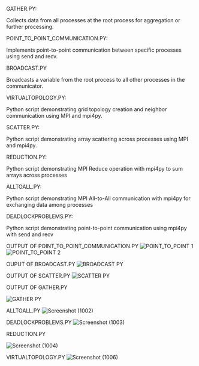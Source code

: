 
GATHER.PY:

Collects data from all processes at the root process for aggregation or further processing.

POINT_TO_POINT_COMMUNICATION.PY:

Implements point-to-point communication between specific processes using send and recv.


BROADCAST.PY

Broadcasts a variable from the root process to all other processes in the communicator.

VIRTUALTOPOLOGY.PY:

Python script demonstrating grid topology creation and neighbor communication using MPI and mpi4py.

SCATTER.PY:

Python script demonstrating array scattering across processes using MPI and mpi4py.

REDUCTION.PY:

Python script demonstrating MPI Reduce operation with mpi4py to sum arrays across processes

ALLTOALL.PY:

Python script demonstrating MPI All-to-All communication with mpi4py for exchanging data among processes

DEADLOCKPROBLEMS.PY:

Python script demonstrating point-to-point communication using mpi4py with send and recv



OUTPUT OF POINT_TO_POINT_COMMUNICATION.PY
![POINT_TO_POINT 1](https://github.com/user-attachments/assets/190c9e88-d594-4cba-b08b-353de08bfb0d)
![POINT_TO_POINT 2](https://github.com/user-attachments/assets/34f28f3e-8ca7-4aa8-980e-52d25eb12e8a)

OUPUT OF BROADCAST.PY
![BROADCAST PY](https://github.com/user-attachments/assets/5b35a4f4-37c8-4515-b137-5d12a87ad1e3)

OUTPUT OF SCATTER.PY
![SCATTER PY](https://github.com/user-attachments/assets/a9b9a39a-dd19-40d9-9ff0-84ff99c3573f)

OUTPUT OF GATHER.PY

![GATHER PY](https://github.com/user-attachments/assets/c2f7277b-f178-4af5-bf2a-0a0ce348cb2b)



ALLTOALL.PY
![Screenshot (1002)](https://github.com/user-attachments/assets/285a5686-4fc0-4fe3-9ba7-476b9490a5f5)

DEADLOCKPROBLEMS.PY
![Screenshot (1003)](https://github.com/user-attachments/assets/bc5236ff-709e-4a92-9c73-c633bf5beb73)

REDUCTION.PY

![Screenshot (1004)](https://github.com/user-attachments/assets/d89f0d27-9105-4354-8c37-6f15476aca27)

VIRTUALTOPOLOGY.PY
![Screenshot (1006)](https://github.com/user-attachments/assets/a732e00a-0774-4adc-a640-4da5dac2cf4c)



